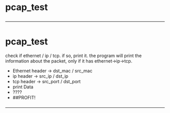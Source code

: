 # pcap_test

————————————————————————————————————

pcap_test
============
check if ethernet / ip / tcp. 
if so, print it. 
the program will print the information about the packet, only if it has ethernet->ip->tcp.


+ Ethernet header -> dst_mac / src_mac
+ ip header -> src_ip / dst_ip
+ tcp header -> src_port / dst_port
+ print Data
+ ????
+ ##PROFIT!

————————————————————————————————————
